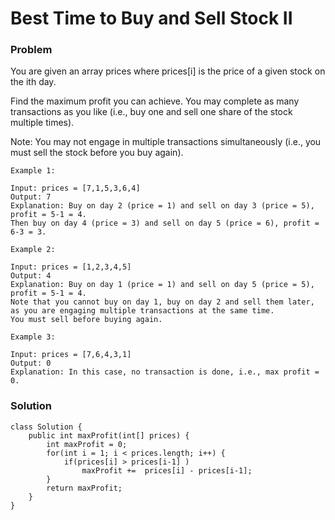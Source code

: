 # Best Time to Buy and Sell Stock II

### Problem
You are given an array prices where prices[i] is the price of a given stock on the ith day.

Find the maximum profit you can achieve. You may complete as many transactions as you like (i.e., buy one and sell one share of the stock multiple times).

Note: You may not engage in multiple transactions simultaneously (i.e., you must sell the stock before you buy again).

```
Example 1:

Input: prices = [7,1,5,3,6,4]
Output: 7
Explanation: Buy on day 2 (price = 1) and sell on day 3 (price = 5), profit = 5-1 = 4.
Then buy on day 4 (price = 3) and sell on day 5 (price = 6), profit = 6-3 = 3.

Example 2:

Input: prices = [1,2,3,4,5]
Output: 4
Explanation: Buy on day 1 (price = 1) and sell on day 5 (price = 5), profit = 5-1 = 4.
Note that you cannot buy on day 1, buy on day 2 and sell them later, as you are engaging multiple transactions at the same time. 
You must sell before buying again.

Example 3:

Input: prices = [7,6,4,3,1]
Output: 0
Explanation: In this case, no transaction is done, i.e., max profit = 0.
```

### Solution

```
class Solution {
    public int maxProfit(int[] prices) {
        int maxProfit = 0;
		for(int i = 1; i < prices.length; i++) {
			if(prices[i] > prices[i-1] )
				maxProfit +=  prices[i] - prices[i-1];
		}
		return maxProfit;
    }
}
```

